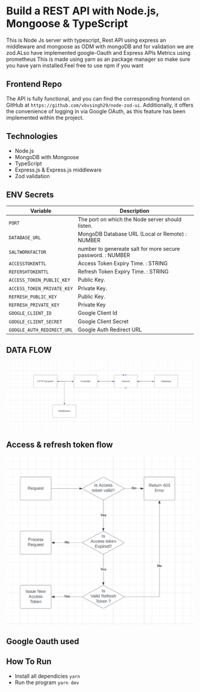 # Build a REST API with Node.js, Mongoose & TypeScript

This is Node Js server with typescript, Rest API using express an middleware and mongoose as ODM with mongoDB and for validation we are zod.ALso have implemented google-Oauth and Express APIs Metrics using prometheus
This is made using yarn as an package manager so make sure you have yarn installed.Feel free to use npm if you want

## Frontend Repo

The API is fully functional, and you can find the corresponding frontend on GitHub at `https://github.com/vbvsingh29/node-zod-ui`. Additionally, it offers the convenience of logging in via Google OAuth, as this feature has been implemented within the project.

## Technologies

- Node.js
- MongoDB with Mongoose
- TypeScript
- Express.js & Express.js middleware
- Zod validation

## ENV Secrets

| Variable                   | Description                                                 |
| -------------------------- | ----------------------------------------------------------- |
| `PORT`                     | The port on which the Node server should listen.            |
| `DATABASE_URL`             | MongoDB Database URL (Local or Remote) : NUMBER             |
| `SALTWORKFACTOR`           | number to genereate salt for more secure password. : NUMBER |
| `ACCESSTOKENTTL`           | Access Token Expiry Time. : STRING                          |
| `REFERSHTOKENTTL`          | Refresh Token Expiry Time. : STRING                         |
| `ACCESS_TOKEN_PUBLIC_KEY`  | Public Key.                                                 |
| `ACCESS_TOKEN_PRIVATE_KEY` | Private Key.                                                |
| `REFRESH_PUBLIC_KEY`       | Public Key.                                                 |
| `REFRESH_PRIVATE_KEY`      | Private Key                                                 |
| `GOOGLE_CLIENT_ID`         | Google Client Id                                            |
| `GOOGLE_CLIENT_SECRET`     | Google Client Secret                                        |
| `GOOGLE_AUTH_REDIRECT_URL` | Google Auth Redirect URL                                    |

## DATA FLOW

![](./flow-diagrams/flow.png)

## Access & refresh token flow

![](./flow-diagrams/refresh-token-flow.png)

## Google Oauth used

## How To Run

- Install all dependicies
  `yarn`
- Run the program
  `yarn dev`
